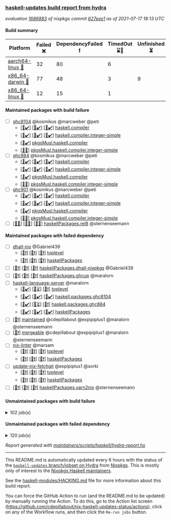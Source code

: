 ### [haskell-updates build report from hydra](https://hydra.nixos.org/jobset/nixpkgs/haskell-updates)
*evaluation [1686883](https://hydra.nixos.org/eval/1686883) of nixpkgs commit [627eee1](https://github.com/NixOS/nixpkgs/commits/627eee1f66f115ac1be9ac1afe2963d39d02b840) as of 2021-07-17 18:13 UTC*
#### Build summary

 | Platform | Failed :x: | DependencyFailed :heavy_exclamation_mark: | TimedOut :hourglass::no_entry_sign: | Unfinished :hourglass_flowing_sand: | Success :heavy_check_mark: | 
 | --- | --- | --- | --- | --- | --- | 
 | [aarch64-linux :iphone:](https://hydra.nixos.org/eval/1686883?filter=.aarch64-linux) | 32 | 80 | 6 |  | 6549 | 
 | [x86_64-darwin :apple:](https://hydra.nixos.org/eval/1686883?filter=.x86_64-darwin) | 77 | 48 | 3 | 9 | 6488 | 
 | [x86_64-linux :penguin:](https://hydra.nixos.org/eval/1686883?filter=.x86_64-linux) | 12 | 15 | 1 |  | 6681 | 
#### Maintained packages with build failure
- [ ] [ghc8104](https://hydra.nixos.org/eval/1686883?filter=ghc8104) @kosmikus @marcweber @peti
  - [[:iphone::heavy_check_mark:]](https://hydra.nixos.org/build/147726977) [[:apple::heavy_check_mark:]](https://hydra.nixos.org/build/147727630) [[:penguin::heavy_check_mark:]](https://hydra.nixos.org/build/147733217) [haskell.compiler](https://hydra.nixos.org/eval/1686883?filter=haskell.compiler.ghc8104)
  - [[:iphone::heavy_check_mark:]](https://hydra.nixos.org/build/147729280) [[:apple::heavy_check_mark:]](https://hydra.nixos.org/build/147741599) [[:penguin::heavy_check_mark:]](https://hydra.nixos.org/build/147740530) [haskell.compiler.integer-simple](https://hydra.nixos.org/eval/1686883?filter=haskell.compiler.integer-simple.ghc8104)
  -   [[:penguin::heavy_check_mark:]](https://hydra.nixos.org/build/147725807) [pkgsMusl.haskell.compiler](https://hydra.nixos.org/eval/1686883?filter=pkgsMusl.haskell.compiler.ghc8104)
  -   [[:penguin::x:]](https://hydra.nixos.org/build/147728188) [pkgsMusl.haskell.compiler.integer-simple](https://hydra.nixos.org/eval/1686883?filter=pkgsMusl.haskell.compiler.integer-simple.ghc8104)
- [ ] [ghc884](https://hydra.nixos.org/eval/1686883?filter=ghc884) @kosmikus @marcweber @peti
  - [[:iphone::heavy_check_mark:]](https://hydra.nixos.org/build/147737638) [[:apple::heavy_check_mark:]](https://hydra.nixos.org/build/147739318) [[:penguin::heavy_check_mark:]](https://hydra.nixos.org/build/147733665) [haskell.compiler](https://hydra.nixos.org/eval/1686883?filter=haskell.compiler.ghc884)
  - [[:iphone::heavy_check_mark:]](https://hydra.nixos.org/build/147734081) [[:apple::heavy_check_mark:]](https://hydra.nixos.org/build/147729867) [[:penguin::heavy_check_mark:]](https://hydra.nixos.org/build/147732968) [haskell.compiler.integer-simple](https://hydra.nixos.org/eval/1686883?filter=haskell.compiler.integer-simple.ghc884)
  -   [[:penguin::heavy_check_mark:]](https://hydra.nixos.org/build/147728040) [pkgsMusl.haskell.compiler](https://hydra.nixos.org/eval/1686883?filter=pkgsMusl.haskell.compiler.ghc884)
  -   [[:penguin::x:]](https://hydra.nixos.org/build/147733198) [pkgsMusl.haskell.compiler.integer-simple](https://hydra.nixos.org/eval/1686883?filter=pkgsMusl.haskell.compiler.integer-simple.ghc884)
- [ ] [ghc901](https://hydra.nixos.org/eval/1686883?filter=ghc901) @kosmikus @marcweber @peti
  - [[:iphone::heavy_check_mark:]](https://hydra.nixos.org/build/147723067) [[:apple::heavy_check_mark:]](https://hydra.nixos.org/build/147733477) [[:penguin::heavy_check_mark:]](https://hydra.nixos.org/build/147738374) [haskell.compiler](https://hydra.nixos.org/eval/1686883?filter=haskell.compiler.ghc901)
  - [[:iphone::heavy_check_mark:]](https://hydra.nixos.org/build/147739314) [[:apple::heavy_check_mark:]](https://hydra.nixos.org/build/147736724) [[:penguin::heavy_check_mark:]](https://hydra.nixos.org/build/147724893) [haskell.compiler.integer-simple](https://hydra.nixos.org/eval/1686883?filter=haskell.compiler.integer-simple.ghc901)
  -   [[:penguin::heavy_check_mark:]](https://hydra.nixos.org/build/147736016) [pkgsMusl.haskell.compiler](https://hydra.nixos.org/eval/1686883?filter=pkgsMusl.haskell.compiler.ghc901)
  -   [[:penguin::x:]](https://hydra.nixos.org/build/147738963) [pkgsMusl.haskell.compiler.integer-simple](https://hydra.nixos.org/eval/1686883?filter=pkgsMusl.haskell.compiler.integer-simple.ghc901)
- [ ] [[:iphone::x:]](https://hydra.nixos.org/build/147892518) [[:apple::x:]](https://hydra.nixos.org/build/147892530) [[:penguin::x:]](https://hydra.nixos.org/build/147892529) [haskellPackages.rel8](https://hydra.nixos.org/eval/1686883?filter=haskellPackages.rel8) @sternenseemann
#### Maintained packages with failed dependency
- [ ] [dhall-nix](https://hydra.nixos.org/eval/1686883?filter=dhall-nix) @Gabriel439
  - [[:iphone::heavy_exclamation_mark:]](https://hydra.nixos.org/build/147854818) [[:apple::heavy_exclamation_mark:]](https://hydra.nixos.org/build/147855563) [[:penguin::heavy_exclamation_mark:]](https://hydra.nixos.org/build/147864973) [toplevel](https://hydra.nixos.org/eval/1686883?filter=dhall-nix)
  - [[:iphone::heavy_exclamation_mark:]](https://hydra.nixos.org/build/147864887) [[:apple::heavy_exclamation_mark:]](https://hydra.nixos.org/build/147862591) [[:penguin::heavy_exclamation_mark:]](https://hydra.nixos.org/build/147861034) [haskellPackages](https://hydra.nixos.org/eval/1686883?filter=haskellPackages.dhall-nix)
- [ ] [[:iphone::heavy_exclamation_mark:]](https://hydra.nixos.org/build/147862195) [[:apple::heavy_exclamation_mark:]](https://hydra.nixos.org/build/147866574) [[:penguin::heavy_exclamation_mark:]](https://hydra.nixos.org/build/147865238) [haskellPackages.dhall-nixpkgs](https://hydra.nixos.org/eval/1686883?filter=haskellPackages.dhall-nixpkgs) @Gabriel439
- [ ] [[:iphone::heavy_exclamation_mark:]](https://hydra.nixos.org/build/147859084) [[:apple::heavy_exclamation_mark:]](https://hydra.nixos.org/build/147868058) [[:penguin::heavy_exclamation_mark:]](https://hydra.nixos.org/build/147860571) [haskellPackages.ghcup](https://hydra.nixos.org/eval/1686883?filter=haskellPackages.ghcup) @maralorn
- [ ] [haskell-language-server](https://hydra.nixos.org/eval/1686883?filter=haskell-language-server) @maralorn
  - [[:iphone::heavy_check_mark:]](https://hydra.nixos.org/build/147867109) [[:apple::hourglass_flowing_sand:]](https://hydra.nixos.org/build/147867275) [[:penguin::heavy_exclamation_mark:]](https://hydra.nixos.org/build/147867619) [toplevel](https://hydra.nixos.org/eval/1686883?filter=haskell-language-server)
  - [[:iphone::heavy_check_mark:]](https://hydra.nixos.org/build/147857920) [[:apple::heavy_check_mark:]](https://hydra.nixos.org/build/147865518) [[:penguin::heavy_check_mark:]](https://hydra.nixos.org/build/147861152) [haskell.packages.ghc8104](https://hydra.nixos.org/eval/1686883?filter=haskell.packages.ghc8104.haskell-language-server)
  - [[:iphone::heavy_check_mark:]](https://hydra.nixos.org/build/147855040) [[:apple::hourglass_flowing_sand:]](https://hydra.nixos.org/build/147863538) [[:penguin::heavy_exclamation_mark:]](https://hydra.nixos.org/build/147865310) [haskell.packages.ghc884](https://hydra.nixos.org/eval/1686883?filter=haskell.packages.ghc884.haskell-language-server)
  - [[:iphone::heavy_check_mark:]](https://hydra.nixos.org/build/147863683) [[:apple::heavy_check_mark:]](https://hydra.nixos.org/build/147859546) [[:penguin::heavy_check_mark:]](https://hydra.nixos.org/build/147866169) [haskellPackages](https://hydra.nixos.org/eval/1686883?filter=haskellPackages.haskell-language-server)
- [ ] [[:penguin::heavy_exclamation_mark:]](https://hydra.nixos.org/build/147892515) [maintained](https://hydra.nixos.org/eval/1686883?filter=maintained) @cdepillabout @expipiplus1 @maralorn @sternenseemann
- [ ] [[:penguin::heavy_exclamation_mark:]](https://hydra.nixos.org/build/147862558) [mergeable](https://hydra.nixos.org/eval/1686883?filter=mergeable) @cdepillabout @expipiplus1 @maralorn @sternenseemann
- [ ] [nix-linter](https://hydra.nixos.org/eval/1686883?filter=nix-linter) @marsam
  - [[:iphone::heavy_exclamation_mark:]](https://hydra.nixos.org/build/147861895) [[:apple::heavy_exclamation_mark:]](https://hydra.nixos.org/build/147868804) [[:penguin::heavy_exclamation_mark:]](https://hydra.nixos.org/build/147866284) [toplevel](https://hydra.nixos.org/eval/1686883?filter=nix-linter)
  - [[:iphone::heavy_exclamation_mark:]](https://hydra.nixos.org/build/147865610) [[:apple::heavy_exclamation_mark:]](https://hydra.nixos.org/build/147860509) [[:penguin::heavy_exclamation_mark:]](https://hydra.nixos.org/build/147862711) [haskellPackages](https://hydra.nixos.org/eval/1686883?filter=haskellPackages.nix-linter)
- [ ] [update-nix-fetchgit](https://hydra.nixos.org/eval/1686883?filter=update-nix-fetchgit) @expipiplus1 @sorki
  - [[:iphone::heavy_exclamation_mark:]](https://hydra.nixos.org/build/147857816) [[:apple::heavy_exclamation_mark:]](https://hydra.nixos.org/build/147868554) [[:penguin::heavy_exclamation_mark:]](https://hydra.nixos.org/build/147858255) [toplevel](https://hydra.nixos.org/eval/1686883?filter=update-nix-fetchgit)
  - [[:iphone::heavy_exclamation_mark:]](https://hydra.nixos.org/build/147856743) [[:apple::heavy_exclamation_mark:]](https://hydra.nixos.org/build/147860168) [[:penguin::heavy_exclamation_mark:]](https://hydra.nixos.org/build/147858042) [haskellPackages](https://hydra.nixos.org/eval/1686883?filter=haskellPackages.update-nix-fetchgit)
- [ ] [[:iphone::heavy_exclamation_mark:]](https://hydra.nixos.org/build/147858533) [[:apple::heavy_exclamation_mark:]](https://hydra.nixos.org/build/147865342) [[:penguin::heavy_exclamation_mark:]](https://hydra.nixos.org/build/147862095) [haskellPackages.yarn2nix](https://hydra.nixos.org/eval/1686883?filter=haskellPackages.yarn2nix) @sternenseemann
#### Unmaintained packages with build failure
<details><summary>102 job(s) </summary>

- [ ] [[:iphone::heavy_check_mark:]](https://hydra.nixos.org/build/147868758) [[:apple::x:]](https://hydra.nixos.org/build/147857486) [[:penguin::heavy_check_mark:]](https://hydra.nixos.org/build/147866499) [haskellPackages.FractalArt](https://hydra.nixos.org/eval/1686883?filter=haskellPackages.FractalArt) 
- [ ] [[:iphone::heavy_check_mark:]](https://hydra.nixos.org/build/147735014) [[:apple::x:]](https://hydra.nixos.org/build/147740288) [[:penguin::heavy_check_mark:]](https://hydra.nixos.org/build/147722286) [haskellPackages.GLHUI](https://hydra.nixos.org/eval/1686883?filter=haskellPackages.GLHUI) 
- [ ] [[:iphone::x:]](https://hydra.nixos.org/build/147868110) [[:apple::heavy_check_mark:]](https://hydra.nixos.org/build/147855935) [[:penguin::heavy_check_mark:]](https://hydra.nixos.org/build/147863884) [haskellPackages.HQu](https://hydra.nixos.org/eval/1686883?filter=haskellPackages.HQu) 
- [ ] [[:iphone::x:]](https://hydra.nixos.org/build/147859761) [[:apple::heavy_check_mark:]](https://hydra.nixos.org/build/147858107) [[:penguin::heavy_check_mark:]](https://hydra.nixos.org/build/147860630) [haskellPackages.HsASA](https://hydra.nixos.org/eval/1686883?filter=haskellPackages.HsASA) 
- [ ] [[:iphone::heavy_check_mark:]](https://hydra.nixos.org/build/147868349) [[:apple::x:]](https://hydra.nixos.org/build/147866536) [[:penguin::heavy_check_mark:]](https://hydra.nixos.org/build/147855270) [haskellPackages.JuicyPixels-extra](https://hydra.nixos.org/eval/1686883?filter=haskellPackages.JuicyPixels-extra) 
- [ ] [[:iphone::x:]](https://hydra.nixos.org/build/147859964) [[:apple::heavy_check_mark:]](https://hydra.nixos.org/build/147860401) [[:penguin::heavy_check_mark:]](https://hydra.nixos.org/build/147861322) [haskellPackages.OrderedBits](https://hydra.nixos.org/eval/1686883?filter=haskellPackages.OrderedBits) 
- [ ] [[:iphone::heavy_check_mark:]](https://hydra.nixos.org/build/147728588) [[:apple::x:]](https://hydra.nixos.org/build/147733235) [[:penguin::heavy_check_mark:]](https://hydra.nixos.org/build/147738169) [haskellPackages.SDL-image](https://hydra.nixos.org/eval/1686883?filter=haskellPackages.SDL-image) 
- [ ] [[:iphone::heavy_check_mark:]](https://hydra.nixos.org/build/147732970) [[:apple::x:]](https://hydra.nixos.org/build/147722125) [[:penguin::heavy_check_mark:]](https://hydra.nixos.org/build/147730483) [haskellPackages.SDL-mixer](https://hydra.nixos.org/eval/1686883?filter=haskellPackages.SDL-mixer) 
- [ ] [[:iphone::heavy_check_mark:]](https://hydra.nixos.org/build/147726729) [[:apple::x:]](https://hydra.nixos.org/build/147727554) [[:penguin::heavy_check_mark:]](https://hydra.nixos.org/build/147739603) [haskellPackages.SDL-ttf](https://hydra.nixos.org/eval/1686883?filter=haskellPackages.SDL-ttf) 
- [ ] [[:iphone::x:]](https://hydra.nixos.org/build/147865873) [[:apple::heavy_check_mark:]](https://hydra.nixos.org/build/147858708) [[:penguin::heavy_check_mark:]](https://hydra.nixos.org/build/147860566) [haskellPackages.accelerate-llvm](https://hydra.nixos.org/eval/1686883?filter=haskellPackages.accelerate-llvm) 
- [ ] [[:iphone::heavy_check_mark:]](https://hydra.nixos.org/build/147860012) [[:apple::x:]](https://hydra.nixos.org/build/147857478) [[:penguin::heavy_check_mark:]](https://hydra.nixos.org/build/147863931) [haskellPackages.acid-state](https://hydra.nixos.org/eval/1686883?filter=haskellPackages.acid-state) 
- [ ] [[:iphone::heavy_check_mark:]](https://hydra.nixos.org/build/147739405) [[:apple::x:]](https://hydra.nixos.org/build/147736779) [[:penguin::heavy_check_mark:]](https://hydra.nixos.org/build/147729404) [haskellPackages.al](https://hydra.nixos.org/eval/1686883?filter=haskellPackages.al) 
- [ ] [[:iphone::heavy_check_mark:]](https://hydra.nixos.org/build/147854972) [[:apple::x:]](https://hydra.nixos.org/build/147868747) [[:penguin::heavy_check_mark:]](https://hydra.nixos.org/build/147860329) [haskellPackages.assoc-list](https://hydra.nixos.org/eval/1686883?filter=haskellPackages.assoc-list) 
- [ ] [[:iphone::heavy_check_mark:]](https://hydra.nixos.org/build/147864883) [[:apple::x:]](https://hydra.nixos.org/build/147867261) [[:penguin::heavy_check_mark:]](https://hydra.nixos.org/build/147864949) [haskellPackages.assoc-listlike](https://hydra.nixos.org/eval/1686883?filter=haskellPackages.assoc-listlike) 
- [ ] [[:iphone::heavy_check_mark:]](https://hydra.nixos.org/build/147868326) [[:apple::x:]](https://hydra.nixos.org/build/147861903) [[:penguin::heavy_check_mark:]](https://hydra.nixos.org/build/147857443) [haskellPackages.ats-format](https://hydra.nixos.org/eval/1686883?filter=haskellPackages.ats-format) 
- [ ] [[:iphone::heavy_check_mark:]](https://hydra.nixos.org/build/147856460) [[:apple::x:]](https://hydra.nixos.org/build/147862061) [[:penguin::heavy_check_mark:]](https://hydra.nixos.org/build/147856505) [haskellPackages.aws-cloudfront-signed-cookies](https://hydra.nixos.org/eval/1686883?filter=haskellPackages.aws-cloudfront-signed-cookies) 
- [ ] [[:iphone::x:]](https://hydra.nixos.org/build/147740501) [[:apple::heavy_check_mark:]](https://hydra.nixos.org/build/147738389) [[:penguin::heavy_check_mark:]](https://hydra.nixos.org/build/147725929) [haskellPackages.basic-cpuid](https://hydra.nixos.org/eval/1686883?filter=haskellPackages.basic-cpuid) 
- [ ] [[:iphone::heavy_check_mark:]](https://hydra.nixos.org/build/147741908) [[:apple::x:]](https://hydra.nixos.org/build/147733429) [[:penguin::heavy_check_mark:]](https://hydra.nixos.org/build/147740057) [haskellPackages.bindings-parport](https://hydra.nixos.org/eval/1686883?filter=haskellPackages.bindings-parport) 
- [ ] [[:iphone::heavy_check_mark:]](https://hydra.nixos.org/build/147862264) [[:apple::x:]](https://hydra.nixos.org/build/147855306) [[:penguin::heavy_check_mark:]](https://hydra.nixos.org/build/147867816) [haskellPackages.blas-hs](https://hydra.nixos.org/eval/1686883?filter=haskellPackages.blas-hs) 
- [ ] [[:iphone::heavy_check_mark:]](https://hydra.nixos.org/build/147733689) [[:apple::x:]](https://hydra.nixos.org/build/147722857) [[:penguin::heavy_check_mark:]](https://hydra.nixos.org/build/147724436) [haskellPackages.btrfs](https://hydra.nixos.org/eval/1686883?filter=haskellPackages.btrfs) 
- [ ] [[:iphone::heavy_check_mark:]](https://hydra.nixos.org/build/147861941) [[:apple::x:]](https://hydra.nixos.org/build/147866712) [[:penguin::heavy_check_mark:]](https://hydra.nixos.org/build/147855746) [haskellPackages.c2hsc](https://hydra.nixos.org/eval/1686883?filter=haskellPackages.c2hsc) 
- [ ] [[:iphone::heavy_check_mark:]](https://hydra.nixos.org/build/147858822) [[:apple::x:]](https://hydra.nixos.org/build/147855959) [[:penguin::heavy_check_mark:]](https://hydra.nixos.org/build/147858357) [haskellPackages.cardano-coin-selection](https://hydra.nixos.org/eval/1686883?filter=haskellPackages.cardano-coin-selection) 
- [ ] [[:iphone::heavy_check_mark:]](https://hydra.nixos.org/build/147855808) [[:apple::x:]](https://hydra.nixos.org/build/147867208) [[:penguin::heavy_check_mark:]](https://hydra.nixos.org/build/147859850) [haskellPackages.cas-store](https://hydra.nixos.org/eval/1686883?filter=haskellPackages.cas-store) 
- [ ] [[:iphone::x:]](https://hydra.nixos.org/build/147867713) [[:apple::heavy_check_mark:]](https://hydra.nixos.org/build/147861417) [[:penguin::heavy_check_mark:]](https://hydra.nixos.org/build/147865571) [haskellPackages.cdar-mBound](https://hydra.nixos.org/eval/1686883?filter=haskellPackages.cdar-mBound) 
- [ ] [[:iphone::heavy_check_mark:]](https://hydra.nixos.org/build/147858185) [[:apple::x:]](https://hydra.nixos.org/build/147859459) [[:penguin::heavy_check_mark:]](https://hydra.nixos.org/build/147854971) [haskellPackages.chiphunk](https://hydra.nixos.org/eval/1686883?filter=haskellPackages.chiphunk) 
- [ ] [[:iphone::heavy_check_mark:]](https://hydra.nixos.org/build/147859484) [[:apple::x:]](https://hydra.nixos.org/build/147867430) [[:penguin::heavy_check_mark:]](https://hydra.nixos.org/build/147866585) [haskellPackages.di-core](https://hydra.nixos.org/eval/1686883?filter=haskellPackages.di-core) 
- [ ] [[:iphone::heavy_check_mark:]](https://hydra.nixos.org/build/147734714) [[:apple::x:]](https://hydra.nixos.org/build/147735632) [[:penguin::heavy_check_mark:]](https://hydra.nixos.org/build/147728200) [haskellPackages.discount](https://hydra.nixos.org/eval/1686883?filter=haskellPackages.discount) 
- [ ] [[:iphone::heavy_check_mark:]](https://hydra.nixos.org/build/147860155) [[:apple::x:]](https://hydra.nixos.org/build/147862381) [[:penguin::heavy_check_mark:]](https://hydra.nixos.org/build/147856350) [haskellPackages.diskhash](https://hydra.nixos.org/eval/1686883?filter=haskellPackages.diskhash) 
- [ ] [[:iphone::heavy_check_mark:]](https://hydra.nixos.org/build/147859784) [[:apple::x:]](https://hydra.nixos.org/build/147863024) [[:penguin::heavy_check_mark:]](https://hydra.nixos.org/build/147865924) [haskellPackages.dsv](https://hydra.nixos.org/eval/1686883?filter=haskellPackages.dsv) 
- [ ] [[:iphone::x:]](https://hydra.nixos.org/build/147860728) [[:apple::x:]](https://hydra.nixos.org/build/147868277) [[:penguin::heavy_check_mark:]](https://hydra.nixos.org/build/147868821) [haskellPackages.easytensor](https://hydra.nixos.org/eval/1686883?filter=haskellPackages.easytensor) 
- [ ] [[:iphone::heavy_check_mark:]](https://hydra.nixos.org/build/147862877) [[:apple::heavy_check_mark:]](https://hydra.nixos.org/build/147863112) [[:penguin::x:]](https://hydra.nixos.org/build/147866355) [haskellPackages.env-extra](https://hydra.nixos.org/eval/1686883?filter=haskellPackages.env-extra) 
- [ ] [[:iphone::heavy_check_mark:]](https://hydra.nixos.org/build/147863356) [[:apple::x:]](https://hydra.nixos.org/build/147855216) [[:penguin::heavy_check_mark:]](https://hydra.nixos.org/build/147860040) [haskellPackages.epub-tools](https://hydra.nixos.org/eval/1686883?filter=haskellPackages.epub-tools) 
- [ ] [[:iphone::heavy_check_mark:]](https://hydra.nixos.org/build/147855125) [[:apple::x:]](https://hydra.nixos.org/build/147863213) [[:penguin::heavy_check_mark:]](https://hydra.nixos.org/build/147859306) [haskellPackages.exinst](https://hydra.nixos.org/eval/1686883?filter=haskellPackages.exinst) 
- [ ] [[:iphone::heavy_check_mark:]](https://hydra.nixos.org/build/147736573) [[:apple::x:]](https://hydra.nixos.org/build/147722175) [[:penguin::heavy_check_mark:]](https://hydra.nixos.org/build/147724403) [haskellPackages.float128](https://hydra.nixos.org/eval/1686883?filter=haskellPackages.float128) 
- [ ] [[:iphone::x:]](https://hydra.nixos.org/build/147728112) [[:apple::heavy_check_mark:]](https://hydra.nixos.org/build/147722702) [[:penguin::heavy_check_mark:]](https://hydra.nixos.org/build/147733390) [haskellPackages.freetype2](https://hydra.nixos.org/eval/1686883?filter=haskellPackages.freetype2) 
- [ ] [[:iphone::heavy_check_mark:]](https://hydra.nixos.org/build/147725189) [[:apple::x:]](https://hydra.nixos.org/build/147730979) [[:penguin::heavy_check_mark:]](https://hydra.nixos.org/build/147737777) [haskellPackages.fuzzytime](https://hydra.nixos.org/eval/1686883?filter=haskellPackages.fuzzytime) 
- [ ] [[:iphone::x:]](https://hydra.nixos.org/build/147858345) [[:apple::heavy_check_mark:]](https://hydra.nixos.org/build/147862409) [[:penguin::heavy_check_mark:]](https://hydra.nixos.org/build/147856175) [haskellPackages.geomancy](https://hydra.nixos.org/eval/1686883?filter=haskellPackages.geomancy) 
- [ ] [[:iphone::x:]](https://hydra.nixos.org/build/147855625) [[:apple::heavy_check_mark:]](https://hydra.nixos.org/build/147859140) [[:penguin::heavy_check_mark:]](https://hydra.nixos.org/build/147856168) [haskellPackages.ghc-prof](https://hydra.nixos.org/eval/1686883?filter=haskellPackages.ghc-prof) 
- [ ] [[:iphone::heavy_check_mark:]](https://hydra.nixos.org/build/147856884) [[:apple::x:]](https://hydra.nixos.org/build/147855862) [[:penguin::heavy_check_mark:]](https://hydra.nixos.org/build/147867209) [haskellPackages.gi-gdkx11](https://hydra.nixos.org/eval/1686883?filter=haskellPackages.gi-gdkx11) 
- [ ] [[:iphone::x:]](https://hydra.nixos.org/build/147864919) [[:apple::heavy_check_mark:]](https://hydra.nixos.org/build/147866356) [[:penguin::heavy_check_mark:]](https://hydra.nixos.org/build/147862691) [haskellPackages.gi-webkit2](https://hydra.nixos.org/eval/1686883?filter=haskellPackages.gi-webkit2) 
- [ ] [[:iphone::x:]](https://hydra.nixos.org/build/147734126) [[:penguin::heavy_check_mark:]](https://hydra.nixos.org/build/147723933) [haskellPackages.gnome-keyring](https://hydra.nixos.org/eval/1686883?filter=haskellPackages.gnome-keyring) 
- [ ] [[:apple::x:]](https://hydra.nixos.org/build/147866191) [haskellPackages.gtk-mac-integration](https://hydra.nixos.org/eval/1686883?filter=haskellPackages.gtk-mac-integration) 
- [ ] [[:iphone::heavy_exclamation_mark:]](https://hydra.nixos.org/build/147862457) [[:apple::x:]](https://hydra.nixos.org/build/147867459) [[:penguin::heavy_check_mark:]](https://hydra.nixos.org/build/147858407) [haskellPackages.gtk-traymanager](https://hydra.nixos.org/eval/1686883?filter=haskellPackages.gtk-traymanager) 
- [ ] [[:iphone::x:]](https://hydra.nixos.org/build/147862512) [[:apple::heavy_check_mark:]](https://hydra.nixos.org/build/147862261) [[:penguin::heavy_check_mark:]](https://hydra.nixos.org/build/147864768) [haskellPackages.gtk2hs-buildtools](https://hydra.nixos.org/eval/1686883?filter=haskellPackages.gtk2hs-buildtools) 
- [ ] [[:iphone::heavy_check_mark:]](https://hydra.nixos.org/build/147864501) [[:apple::x:]](https://hydra.nixos.org/build/147860013) [[:penguin::heavy_check_mark:]](https://hydra.nixos.org/build/147857576) [haskellPackages.hamid](https://hydra.nixos.org/eval/1686883?filter=haskellPackages.hamid) 
- [ ] [[:iphone::x:]](https://hydra.nixos.org/build/147854301) [[:apple::x:]](https://hydra.nixos.org/build/147860973) [[:penguin::x:]](https://hydra.nixos.org/build/147865720) [haskellPackages.hedgehog-optics](https://hydra.nixos.org/eval/1686883?filter=haskellPackages.hedgehog-optics) 
- [ ] [[:iphone::heavy_check_mark:]](https://hydra.nixos.org/build/147738570) [[:apple::x:]](https://hydra.nixos.org/build/147727473) [[:penguin::heavy_check_mark:]](https://hydra.nixos.org/build/147740878) [haskellPackages.hid](https://hydra.nixos.org/eval/1686883?filter=haskellPackages.hid) 
- [ ] [[:iphone::heavy_check_mark:]](https://hydra.nixos.org/build/147868679) [[:apple::x:]](https://hydra.nixos.org/build/147856493) [[:penguin::heavy_check_mark:]](https://hydra.nixos.org/build/147863623) [haskellPackages.higher-leveldb](https://hydra.nixos.org/eval/1686883?filter=haskellPackages.higher-leveldb) 
- [ ] [[:iphone::heavy_check_mark:]](https://hydra.nixos.org/build/147854681) [[:apple::x:]](https://hydra.nixos.org/build/147859202) [[:penguin::heavy_check_mark:]](https://hydra.nixos.org/build/147867029) [haskellPackages.highlight](https://hydra.nixos.org/eval/1686883?filter=haskellPackages.highlight) 
- [ ] [[:iphone::heavy_check_mark:]](https://hydra.nixos.org/build/147864950) [[:apple::x:]](https://hydra.nixos.org/build/147862166) [[:penguin::heavy_check_mark:]](https://hydra.nixos.org/build/147867951) [haskellPackages.hmatrix-morpheus](https://hydra.nixos.org/eval/1686883?filter=haskellPackages.hmatrix-morpheus) 
- [ ] [[:iphone::heavy_check_mark:]](https://hydra.nixos.org/build/147740366) [[:apple::x:]](https://hydra.nixos.org/build/147727891) [[:penguin::heavy_check_mark:]](https://hydra.nixos.org/build/147728426) [haskellPackages.hmidi](https://hydra.nixos.org/eval/1686883?filter=haskellPackages.hmidi) 
- [ ] [[:iphone::x:]](https://hydra.nixos.org/build/147854905) [[:apple::x:]](https://hydra.nixos.org/build/147863401) [[:penguin::x:]](https://hydra.nixos.org/build/147858081) [haskellPackages.hnix](https://hydra.nixos.org/eval/1686883?filter=haskellPackages.hnix) 
- [ ] [[:iphone::x:]](https://hydra.nixos.org/build/147859813) [[:apple::heavy_check_mark:]](https://hydra.nixos.org/build/147856024) [[:penguin::heavy_check_mark:]](https://hydra.nixos.org/build/147861454) [haskellPackages.hq](https://hydra.nixos.org/eval/1686883?filter=haskellPackages.hq) 
- [ ] [[:iphone::heavy_check_mark:]](https://hydra.nixos.org/build/147866956) [[:apple::x:]](https://hydra.nixos.org/build/147866129) [[:penguin::heavy_check_mark:]](https://hydra.nixos.org/build/147866952) [haskellPackages.hs](https://hydra.nixos.org/eval/1686883?filter=haskellPackages.hs) 
- [ ] [[:iphone::x:]](https://hydra.nixos.org/build/147862262) [[:apple::x:]](https://hydra.nixos.org/build/147855241) [[:penguin::x:]](https://hydra.nixos.org/build/147864606) [haskellPackages.hs-aws-lambda](https://hydra.nixos.org/eval/1686883?filter=haskellPackages.hs-aws-lambda) 
- [ ] [[:iphone::heavy_check_mark:]](https://hydra.nixos.org/build/147855994) [[:apple::x:]](https://hydra.nixos.org/build/147867283) [[:penguin::heavy_check_mark:]](https://hydra.nixos.org/build/147863632) [haskellPackages.hsshellscript](https://hydra.nixos.org/eval/1686883?filter=haskellPackages.hsshellscript) 
- [ ] [[:iphone::heavy_check_mark:]](https://hydra.nixos.org/build/147735661) [[:apple::x:]](https://hydra.nixos.org/build/147741618) [[:penguin::heavy_check_mark:]](https://hydra.nixos.org/build/147738697) [haskellPackages.hssourceinfo](https://hydra.nixos.org/eval/1686883?filter=haskellPackages.hssourceinfo) 
- [ ] [[:iphone::heavy_check_mark:]](https://hydra.nixos.org/build/147732128) [[:apple::x:]](https://hydra.nixos.org/build/147738659) [[:penguin::heavy_check_mark:]](https://hydra.nixos.org/build/147732258) [haskellPackages.huckleberry](https://hydra.nixos.org/eval/1686883?filter=haskellPackages.huckleberry) 
- [ ] [[:iphone::x:]](https://hydra.nixos.org/build/147864158) [[:apple::heavy_check_mark:]](https://hydra.nixos.org/build/147854443) [[:penguin::heavy_check_mark:]](https://hydra.nixos.org/build/147860297) [haskellPackages.invertible](https://hydra.nixos.org/eval/1686883?filter=haskellPackages.invertible) 
- [ ] [[:iphone::heavy_check_mark:]](https://hydra.nixos.org/build/147855868) [[:apple::x:]](https://hydra.nixos.org/build/147868488) [[:penguin::heavy_check_mark:]](https://hydra.nixos.org/build/147856840) [haskellPackages.ipcvar](https://hydra.nixos.org/eval/1686883?filter=haskellPackages.ipcvar) 
- [ ] [[:iphone::heavy_check_mark:]](https://hydra.nixos.org/build/147734746) [[:apple::x:]](https://hydra.nixos.org/build/147737224) [[:penguin::heavy_check_mark:]](https://hydra.nixos.org/build/147738038) [haskellPackages.keep-alive](https://hydra.nixos.org/eval/1686883?filter=haskellPackages.keep-alive) 
- [ ] [[:iphone::x:]](https://hydra.nixos.org/build/147866009) [[:apple::heavy_check_mark:]](https://hydra.nixos.org/build/147861706) [[:penguin::heavy_check_mark:]](https://hydra.nixos.org/build/147854544) [haskellPackages.libBF](https://hydra.nixos.org/eval/1686883?filter=haskellPackages.libBF) 
- [ ] [[:iphone::x:]](https://hydra.nixos.org/build/147857174) [[:apple::heavy_check_mark:]](https://hydra.nixos.org/build/147864194) [[:penguin::heavy_check_mark:]](https://hydra.nixos.org/build/147855796) [haskellPackages.lmdb-simple](https://hydra.nixos.org/eval/1686883?filter=haskellPackages.lmdb-simple) 
- [ ] [[:iphone::heavy_check_mark:]](https://hydra.nixos.org/build/147861701) [[:apple::x:]](https://hydra.nixos.org/build/147864690) [[:penguin::heavy_check_mark:]](https://hydra.nixos.org/build/147867096) [haskellPackages.loc](https://hydra.nixos.org/eval/1686883?filter=haskellPackages.loc) 
- [ ] [[:iphone::x:]](https://hydra.nixos.org/build/147739835) [[:apple::heavy_check_mark:]](https://hydra.nixos.org/build/147725928) [[:penguin::heavy_check_mark:]](https://hydra.nixos.org/build/147741145) [haskellPackages.long-double](https://hydra.nixos.org/eval/1686883?filter=haskellPackages.long-double) 
- [ ] [[:iphone::heavy_check_mark:]](https://hydra.nixos.org/build/147858598) [[:apple::x:]](https://hydra.nixos.org/build/147865717) [[:penguin::heavy_check_mark:]](https://hydra.nixos.org/build/147854273) [haskellPackages.mediawiki2latex](https://hydra.nixos.org/eval/1686883?filter=haskellPackages.mediawiki2latex) 
- [ ] [[:iphone::heavy_check_mark:]](https://hydra.nixos.org/build/147860615) [[:apple::x:]](https://hydra.nixos.org/build/147859922) [[:penguin::heavy_check_mark:]](https://hydra.nixos.org/build/147859070) [haskellPackages.mercury-api](https://hydra.nixos.org/eval/1686883?filter=haskellPackages.mercury-api) 
- [ ] [[:iphone::heavy_check_mark:]](https://hydra.nixos.org/build/147863747) [[:apple::x:]](https://hydra.nixos.org/build/147856775) [[:penguin::heavy_check_mark:]](https://hydra.nixos.org/build/147860339) [haskellPackages.nano-cryptr](https://hydra.nixos.org/eval/1686883?filter=haskellPackages.nano-cryptr) 
- [ ] [[:iphone::x:]](https://hydra.nixos.org/build/147859622) [[:apple::x:]](https://hydra.nixos.org/build/147861958) [[:penguin::x:]](https://hydra.nixos.org/build/147865766) [haskellPackages.nat-optics](https://hydra.nixos.org/eval/1686883?filter=haskellPackages.nat-optics) 
- [ ] [[:iphone::x:]](https://hydra.nixos.org/build/147865614) [[:apple::heavy_check_mark:]](https://hydra.nixos.org/build/147857847) [[:penguin::heavy_check_mark:]](https://hydra.nixos.org/build/147862856) [haskellPackages.nlopt-haskell](https://hydra.nixos.org/eval/1686883?filter=haskellPackages.nlopt-haskell) 
- [ ] [[:iphone::heavy_check_mark:]](https://hydra.nixos.org/build/147860460) [[:apple::x:]](https://hydra.nixos.org/build/147854811) [[:penguin::heavy_check_mark:]](https://hydra.nixos.org/build/147864127) [haskellPackages.nri-http](https://hydra.nixos.org/eval/1686883?filter=haskellPackages.nri-http) 
- [ ] [[:iphone::heavy_check_mark:]](https://hydra.nixos.org/build/147866639) [[:apple::x:]](https://hydra.nixos.org/build/147856206) [[:penguin::heavy_check_mark:]](https://hydra.nixos.org/build/147864751) [haskellPackages.opencv](https://hydra.nixos.org/eval/1686883?filter=haskellPackages.opencv) 
- [ ] [[:iphone::x:]](https://hydra.nixos.org/build/147864485) [[:apple::x:]](https://hydra.nixos.org/build/147855309) [[:penguin::x:]](https://hydra.nixos.org/build/147854408) [haskellPackages.parser-unbiased-choice-monad-embedding](https://hydra.nixos.org/eval/1686883?filter=haskellPackages.parser-unbiased-choice-monad-embedding) 
- [ ] [[:iphone::heavy_check_mark:]](https://hydra.nixos.org/build/147865730) [[:apple::x:]](https://hydra.nixos.org/build/147860877) [[:penguin::heavy_check_mark:]](https://hydra.nixos.org/build/147855265) [haskellPackages.persistent-pagination](https://hydra.nixos.org/eval/1686883?filter=haskellPackages.persistent-pagination) 
- [ ] [[:iphone::x:]](https://hydra.nixos.org/build/147859096) [[:apple::heavy_check_mark:]](https://hydra.nixos.org/build/147858698) [[:penguin::heavy_check_mark:]](https://hydra.nixos.org/build/147858749) [haskellPackages.picosat](https://hydra.nixos.org/eval/1686883?filter=haskellPackages.picosat) 
- [ ] [[:iphone::heavy_check_mark:]](https://hydra.nixos.org/build/147862253) [[:apple::x:]](https://hydra.nixos.org/build/147867732) [[:penguin::heavy_check_mark:]](https://hydra.nixos.org/build/147860338) [haskellPackages.ping-wrapper](https://hydra.nixos.org/eval/1686883?filter=haskellPackages.ping-wrapper) 
- [ ] [[:iphone::heavy_check_mark:]](https://hydra.nixos.org/build/147866267) [[:apple::x:]](https://hydra.nixos.org/build/147860011) [[:penguin::heavy_check_mark:]](https://hydra.nixos.org/build/147860190) [haskellPackages.pipes-zlib](https://hydra.nixos.org/eval/1686883?filter=haskellPackages.pipes-zlib) 
- [ ] [[:iphone::heavy_check_mark:]](https://hydra.nixos.org/build/147868876) [[:apple::x:]](https://hydra.nixos.org/build/147854824) [[:penguin::heavy_check_mark:]](https://hydra.nixos.org/build/147863297) [haskellPackages.posix-socket](https://hydra.nixos.org/eval/1686883?filter=haskellPackages.posix-socket) 
- [ ] [[:iphone::heavy_check_mark:]](https://hydra.nixos.org/build/147868752) [[:apple::x:]](https://hydra.nixos.org/build/147864017) [[:penguin::heavy_check_mark:]](https://hydra.nixos.org/build/147855791) [haskellPackages.posix-timer](https://hydra.nixos.org/eval/1686883?filter=haskellPackages.posix-timer) 
- [ ] [[:iphone::heavy_check_mark:]](https://hydra.nixos.org/build/147858208) [[:apple::x:]](https://hydra.nixos.org/build/147857923) [[:penguin::heavy_check_mark:]](https://hydra.nixos.org/build/147864773) [haskellPackages.pthread](https://hydra.nixos.org/eval/1686883?filter=haskellPackages.pthread) 
- [ ] [[:iphone::x:]](https://hydra.nixos.org/build/147868871) [[:apple::heavy_check_mark:]](https://hydra.nixos.org/build/147865422) [[:penguin::heavy_check_mark:]](https://hydra.nixos.org/build/147867934) [haskellPackages.ptr-poker](https://hydra.nixos.org/eval/1686883?filter=haskellPackages.ptr-poker) 
- [ ] [[:iphone::heavy_check_mark:]](https://hydra.nixos.org/build/147866882) [[:apple::x:]](https://hydra.nixos.org/build/147856055) [[:penguin::heavy_check_mark:]](https://hydra.nixos.org/build/147858149) [haskellPackages.sandwich-webdriver](https://hydra.nixos.org/eval/1686883?filter=haskellPackages.sandwich-webdriver) 
- [ ] [[:iphone::heavy_check_mark:]](https://hydra.nixos.org/build/147731348) [[:apple::x:]](https://hydra.nixos.org/build/147734930) [[:penguin::heavy_check_mark:]](https://hydra.nixos.org/build/147730802) [haskellPackages.sdp](https://hydra.nixos.org/eval/1686883?filter=haskellPackages.sdp) 
- [ ] [[:iphone::heavy_check_mark:]](https://hydra.nixos.org/build/147740358) [[:apple::x:]](https://hydra.nixos.org/build/147731248) [[:penguin::heavy_check_mark:]](https://hydra.nixos.org/build/147722420) [haskellPackages.select](https://hydra.nixos.org/eval/1686883?filter=haskellPackages.select) 
- [ ] [[:iphone::heavy_check_mark:]](https://hydra.nixos.org/build/147854476) [[:apple::x:]](https://hydra.nixos.org/build/147857841) [[:penguin::heavy_check_mark:]](https://hydra.nixos.org/build/147867539) [haskellPackages.sequence-formats](https://hydra.nixos.org/eval/1686883?filter=haskellPackages.sequence-formats) 
- [ ] [[:iphone::heavy_check_mark:]](https://hydra.nixos.org/build/147734345) [[:apple::x:]](https://hydra.nixos.org/build/147736492) [[:penguin::heavy_check_mark:]](https://hydra.nixos.org/build/147739162) [haskellPackages.shared-memory](https://hydra.nixos.org/eval/1686883?filter=haskellPackages.shared-memory) 
- [ ] [[:iphone::x:]](https://hydra.nixos.org/build/147855421) [[:apple::x:]](https://hydra.nixos.org/build/147859434) [[:penguin::x:]](https://hydra.nixos.org/build/147861750) [haskellPackages.streamly-bytestring](https://hydra.nixos.org/eval/1686883?filter=haskellPackages.streamly-bytestring) 
- [ ] [[:iphone::heavy_check_mark:]](https://hydra.nixos.org/build/147858886) [[:apple::x:]](https://hydra.nixos.org/build/147863472) [[:penguin::heavy_check_mark:]](https://hydra.nixos.org/build/147866730) [haskellPackages.sysinfo](https://hydra.nixos.org/eval/1686883?filter=haskellPackages.sysinfo) 
- [ ] [[:iphone::heavy_check_mark:]](https://hydra.nixos.org/build/147855636) [[:apple::x:]](https://hydra.nixos.org/build/147862564) [[:penguin::heavy_check_mark:]](https://hydra.nixos.org/build/147855639) [haskellPackages.tailfile-hinotify](https://hydra.nixos.org/eval/1686883?filter=haskellPackages.tailfile-hinotify) 
- [ ] [[:iphone::heavy_check_mark:]](https://hydra.nixos.org/build/147854562) [[:apple::x:]](https://hydra.nixos.org/build/147862851) [[:penguin::heavy_check_mark:]](https://hydra.nixos.org/build/147860577) [haskellPackages.thyme](https://hydra.nixos.org/eval/1686883?filter=haskellPackages.thyme) 
- [ ] [[:iphone::x:]](https://hydra.nixos.org/build/147856278) [[:apple::heavy_check_mark:]](https://hydra.nixos.org/build/147858713) [[:penguin::heavy_check_mark:]](https://hydra.nixos.org/build/147860610) [haskellPackages.type-natural](https://hydra.nixos.org/eval/1686883?filter=haskellPackages.type-natural) 
- [ ] [[:iphone::heavy_check_mark:]](https://hydra.nixos.org/build/147857473) [[:apple::x:]](https://hydra.nixos.org/build/147856107) [[:penguin::heavy_check_mark:]](https://hydra.nixos.org/build/147861019) [haskellPackages.tz](https://hydra.nixos.org/eval/1686883?filter=haskellPackages.tz) 
- [ ] [[:iphone::x:]](https://hydra.nixos.org/build/147728443) [[:apple::heavy_check_mark:]](https://hydra.nixos.org/build/147734959) [[:penguin::heavy_check_mark:]](https://hydra.nixos.org/build/147734489) [haskellPackages.unicode-properties](https://hydra.nixos.org/eval/1686883?filter=haskellPackages.unicode-properties) 
- [ ] [[:iphone::x:]](https://hydra.nixos.org/build/147736462) [[:apple::heavy_check_mark:]](https://hydra.nixos.org/build/147726848) [[:penguin::heavy_check_mark:]](https://hydra.nixos.org/build/147731094) [haskellPackages.wiringPi](https://hydra.nixos.org/eval/1686883?filter=haskellPackages.wiringPi) 
- [ ] [[:iphone::heavy_check_mark:]](https://hydra.nixos.org/build/147768480) [[:apple::x:]](https://hydra.nixos.org/build/147768475) [[:penguin::heavy_check_mark:]](https://hydra.nixos.org/build/147768435) [tests.haskell.writers](https://hydra.nixos.org/eval/1686883?filter=tests.haskell.writers) 
- [ ] [[:iphone::x:]](https://hydra.nixos.org/build/147866294) [[:apple::heavy_check_mark:]](https://hydra.nixos.org/build/147862301) [[:penguin::heavy_check_mark:]](https://hydra.nixos.org/build/147858193) [haskellPackages.x86-64bit](https://hydra.nixos.org/eval/1686883?filter=haskellPackages.x86-64bit) 
- [ ] [[:iphone::heavy_check_mark:]](https://hydra.nixos.org/build/147854515) [[:apple::x:]](https://hydra.nixos.org/build/147862340) [[:penguin::heavy_check_mark:]](https://hydra.nixos.org/build/147866557) [haskellPackages.xmonad-utils](https://hydra.nixos.org/eval/1686883?filter=haskellPackages.xmonad-utils) 
- [ ] [[:iphone::heavy_check_mark:]](https://hydra.nixos.org/build/147864143) [[:apple::heavy_check_mark:]](https://hydra.nixos.org/build/147864044) [[:penguin::x:]](https://hydra.nixos.org/build/147855171) [haskellPackages.yaml-union](https://hydra.nixos.org/eval/1686883?filter=haskellPackages.yaml-union) 
- [ ] [[:iphone::heavy_check_mark:]](https://hydra.nixos.org/build/147722093) [[:apple::x:]](https://hydra.nixos.org/build/147730602) [[:penguin::heavy_check_mark:]](https://hydra.nixos.org/build/147726140) [haskellPackages.yoga](https://hydra.nixos.org/eval/1686883?filter=haskellPackages.yoga) 
- [ ] [[:iphone::heavy_check_mark:]](https://hydra.nixos.org/build/147862994) [[:apple::x:]](https://hydra.nixos.org/build/147865080) [[:penguin::heavy_check_mark:]](https://hydra.nixos.org/build/147863117) [haskellPackages.zip](https://hydra.nixos.org/eval/1686883?filter=haskellPackages.zip) 
- [ ] [[:iphone::heavy_check_mark:]](https://hydra.nixos.org/build/147739209) [[:apple::x:]](https://hydra.nixos.org/build/147737920) [[:penguin::heavy_check_mark:]](https://hydra.nixos.org/build/147741407) [haskellPackages.zot](https://hydra.nixos.org/eval/1686883?filter=haskellPackages.zot) 
- [ ] [[:iphone::heavy_check_mark:]](https://hydra.nixos.org/build/147729083) [[:apple::x:]](https://hydra.nixos.org/build/147726429) [[:penguin::heavy_check_mark:]](https://hydra.nixos.org/build/147738113) [haskellPackages.zxcvbn-c](https://hydra.nixos.org/eval/1686883?filter=haskellPackages.zxcvbn-c) 
</details>

#### Unmaintained packages with failed dependency
<details><summary>120 job(s) </summary>

- [ ] [[:iphone::heavy_exclamation_mark:]](https://hydra.nixos.org/build/147855122) [[:apple::heavy_check_mark:]](https://hydra.nixos.org/build/147868293) [[:penguin::heavy_check_mark:]](https://hydra.nixos.org/build/147855694) [haskellPackages.Chart-cairo](https://hydra.nixos.org/eval/1686883?filter=haskellPackages.Chart-cairo) 
- [ ] [[:iphone::heavy_exclamation_mark:]](https://hydra.nixos.org/build/147866438) [[:apple::heavy_check_mark:]](https://hydra.nixos.org/build/147866968) [[:penguin::heavy_check_mark:]](https://hydra.nixos.org/build/147862343) [haskellPackages.Chart-gtk](https://hydra.nixos.org/eval/1686883?filter=haskellPackages.Chart-gtk) 
- [ ] [[:iphone::heavy_exclamation_mark:]](https://hydra.nixos.org/build/147867513) [[:apple::heavy_check_mark:]](https://hydra.nixos.org/build/147866217) [[:penguin::heavy_check_mark:]](https://hydra.nixos.org/build/147863578) [haskellPackages.Chart-gtk3](https://hydra.nixos.org/eval/1686883?filter=haskellPackages.Chart-gtk3) 
- [ ] [[:iphone::heavy_exclamation_mark:]](https://hydra.nixos.org/build/147861781) [[:apple::heavy_check_mark:]](https://hydra.nixos.org/build/147859196) [[:penguin::heavy_check_mark:]](https://hydra.nixos.org/build/147858294) [haskellPackages.Chart-tests](https://hydra.nixos.org/eval/1686883?filter=haskellPackages.Chart-tests) 
- [ ] [[:iphone::heavy_exclamation_mark:]](https://hydra.nixos.org/build/147858431) [[:apple::heavy_check_mark:]](https://hydra.nixos.org/build/147868080) [[:penguin::heavy_check_mark:]](https://hydra.nixos.org/build/147867782) [haskellPackages.GtkTV](https://hydra.nixos.org/eval/1686883?filter=haskellPackages.GtkTV) 
- [ ] [[:iphone::heavy_exclamation_mark:]](https://hydra.nixos.org/build/147863545) [[:apple::heavy_check_mark:]](https://hydra.nixos.org/build/147857832) [[:penguin::heavy_check_mark:]](https://hydra.nixos.org/build/147865252) [haskellPackages.MissingK](https://hydra.nixos.org/eval/1686883?filter=haskellPackages.MissingK) 
- [ ] [[:iphone::heavy_exclamation_mark:]](https://hydra.nixos.org/build/147861757) [[:apple::heavy_check_mark:]](https://hydra.nixos.org/build/147856874) [[:penguin::heavy_check_mark:]](https://hydra.nixos.org/build/147856400) [haskellPackages.PrimitiveArray](https://hydra.nixos.org/eval/1686883?filter=haskellPackages.PrimitiveArray) 
- [ ] [[:iphone::heavy_exclamation_mark:]](https://hydra.nixos.org/build/147865847) [[:apple::heavy_check_mark:]](https://hydra.nixos.org/build/147856149) [[:penguin::heavy_check_mark:]](https://hydra.nixos.org/build/147856613) [haskellPackages.aivika-experiment-cairo](https://hydra.nixos.org/eval/1686883?filter=haskellPackages.aivika-experiment-cairo) 
- [ ] [[:iphone::heavy_check_mark:]](https://hydra.nixos.org/build/147858422) [[:apple::heavy_exclamation_mark:]](https://hydra.nixos.org/build/147860770) [[:penguin::heavy_check_mark:]](https://hydra.nixos.org/build/147862108) [haskellPackages.antiope-es](https://hydra.nixos.org/eval/1686883?filter=haskellPackages.antiope-es) 
- [ ] [[:iphone::heavy_exclamation_mark:]](https://hydra.nixos.org/build/147857180) [[:apple::heavy_exclamation_mark:]](https://hydra.nixos.org/build/147867751) [[:penguin::heavy_exclamation_mark:]](https://hydra.nixos.org/build/147862023) [haskellPackages.archive-tar-bytestring](https://hydra.nixos.org/eval/1686883?filter=haskellPackages.archive-tar-bytestring) 
- [ ] [[:iphone::heavy_check_mark:]](https://hydra.nixos.org/build/147863621) [[:apple::heavy_exclamation_mark:]](https://hydra.nixos.org/build/147861480) [[:penguin::heavy_check_mark:]](https://hydra.nixos.org/build/147855359) [haskellPackages.bindings-portaudio](https://hydra.nixos.org/eval/1686883?filter=haskellPackages.bindings-portaudio) 
- [ ] [bustle](https://hydra.nixos.org/eval/1686883?filter=bustle) 
  - [[:iphone::heavy_exclamation_mark:]](https://hydra.nixos.org/build/147859543) [[:penguin::heavy_check_mark:]](https://hydra.nixos.org/build/147855161) [toplevel](https://hydra.nixos.org/eval/1686883?filter=bustle)
  - [[:iphone::heavy_exclamation_mark:]](https://hydra.nixos.org/build/147866794) [[:penguin::heavy_check_mark:]](https://hydra.nixos.org/build/147864410) [haskellPackages](https://hydra.nixos.org/eval/1686883?filter=haskellPackages.bustle)
- [ ] [[:iphone::heavy_exclamation_mark:]](https://hydra.nixos.org/build/147856807) [[:apple::heavy_check_mark:]](https://hydra.nixos.org/build/147864277) [[:penguin::heavy_check_mark:]](https://hydra.nixos.org/build/147860193) [haskellPackages.cairo](https://hydra.nixos.org/eval/1686883?filter=haskellPackages.cairo) 
- [ ] [[:iphone::heavy_exclamation_mark:]](https://hydra.nixos.org/build/147861138) [[:apple::heavy_check_mark:]](https://hydra.nixos.org/build/147856718) [[:penguin::heavy_check_mark:]](https://hydra.nixos.org/build/147866334) [haskellPackages.cairo-appbase](https://hydra.nixos.org/eval/1686883?filter=haskellPackages.cairo-appbase) 
- [ ] [[:iphone::heavy_exclamation_mark:]](https://hydra.nixos.org/build/147859200) [[:apple::heavy_check_mark:]](https://hydra.nixos.org/build/147860912) [[:penguin::heavy_check_mark:]](https://hydra.nixos.org/build/147867617) [haskellPackages.cairo-canvas](https://hydra.nixos.org/eval/1686883?filter=haskellPackages.cairo-canvas) 
- [ ] [[:iphone::heavy_check_mark:]](https://hydra.nixos.org/build/147864616) [[:apple::heavy_exclamation_mark:]](https://hydra.nixos.org/build/147860210) [[:penguin::heavy_check_mark:]](https://hydra.nixos.org/build/147866136) [haskellPackages.di](https://hydra.nixos.org/eval/1686883?filter=haskellPackages.di) 
- [ ] [[:iphone::heavy_check_mark:]](https://hydra.nixos.org/build/147856841) [[:apple::heavy_exclamation_mark:]](https://hydra.nixos.org/build/147867616) [[:penguin::heavy_check_mark:]](https://hydra.nixos.org/build/147856124) [haskellPackages.di-df1](https://hydra.nixos.org/eval/1686883?filter=haskellPackages.di-df1) 
- [ ] [[:iphone::heavy_check_mark:]](https://hydra.nixos.org/build/147854716) [[:apple::heavy_exclamation_mark:]](https://hydra.nixos.org/build/147857713) [[:penguin::heavy_check_mark:]](https://hydra.nixos.org/build/147857255) [haskellPackages.di-handle](https://hydra.nixos.org/eval/1686883?filter=haskellPackages.di-handle) 
- [ ] [[:iphone::heavy_check_mark:]](https://hydra.nixos.org/build/147854282) [[:apple::heavy_exclamation_mark:]](https://hydra.nixos.org/build/147866993) [[:penguin::heavy_check_mark:]](https://hydra.nixos.org/build/147854794) [haskellPackages.di-monad](https://hydra.nixos.org/eval/1686883?filter=haskellPackages.di-monad) 
- [ ] [[:iphone::heavy_exclamation_mark:]](https://hydra.nixos.org/build/147855915) [[:apple::heavy_check_mark:]](https://hydra.nixos.org/build/147854488) [[:penguin::heavy_check_mark:]](https://hydra.nixos.org/build/147859145) [haskellPackages.diagrams-cairo](https://hydra.nixos.org/eval/1686883?filter=haskellPackages.diagrams-cairo) 
- [ ] [[:iphone::heavy_exclamation_mark:]](https://hydra.nixos.org/build/147855230) [[:apple::heavy_exclamation_mark:]](https://hydra.nixos.org/build/147855392) [[:penguin::heavy_exclamation_mark:]](https://hydra.nixos.org/build/147864774) [haskellPackages.dormouse-client](https://hydra.nixos.org/eval/1686883?filter=haskellPackages.dormouse-client) 
- [ ] [[:iphone::heavy_exclamation_mark:]](https://hydra.nixos.org/build/147861770) [[:apple::heavy_check_mark:]](https://hydra.nixos.org/build/147858159) [[:penguin::heavy_check_mark:]](https://hydra.nixos.org/build/147855315) [haskellPackages.dynamic-graph](https://hydra.nixos.org/eval/1686883?filter=haskellPackages.dynamic-graph) 
- [ ] [[:iphone::heavy_exclamation_mark:]](https://hydra.nixos.org/build/147856236) [[:apple::heavy_exclamation_mark:]](https://hydra.nixos.org/build/147867925) [[:penguin::heavy_check_mark:]](https://hydra.nixos.org/build/147857673) [haskellPackages.easytensor-vulkan](https://hydra.nixos.org/eval/1686883?filter=haskellPackages.easytensor-vulkan) 
- [ ] [[:iphone::heavy_check_mark:]](https://hydra.nixos.org/build/147857090) [[:apple::heavy_exclamation_mark:]](https://hydra.nixos.org/build/147864086) [[:penguin::heavy_check_mark:]](https://hydra.nixos.org/build/147860115) [haskellPackages.exinst-aeson](https://hydra.nixos.org/eval/1686883?filter=haskellPackages.exinst-aeson) 
- [ ] [[:iphone::heavy_check_mark:]](https://hydra.nixos.org/build/147855468) [[:apple::heavy_exclamation_mark:]](https://hydra.nixos.org/build/147858300) [[:penguin::heavy_check_mark:]](https://hydra.nixos.org/build/147860184) [haskellPackages.exinst-bytes](https://hydra.nixos.org/eval/1686883?filter=haskellPackages.exinst-bytes) 
- [ ] [[:iphone::heavy_check_mark:]](https://hydra.nixos.org/build/147863369) [[:apple::heavy_exclamation_mark:]](https://hydra.nixos.org/build/147855762) [[:penguin::heavy_check_mark:]](https://hydra.nixos.org/build/147867546) [haskellPackages.exinst-cereal](https://hydra.nixos.org/eval/1686883?filter=haskellPackages.exinst-cereal) 
- [ ] [[:iphone::heavy_check_mark:]](https://hydra.nixos.org/build/147855593) [[:apple::heavy_exclamation_mark:]](https://hydra.nixos.org/build/147867557) [[:penguin::heavy_check_mark:]](https://hydra.nixos.org/build/147861020) [haskellPackages.exinst-serialise](https://hydra.nixos.org/eval/1686883?filter=haskellPackages.exinst-serialise) 
- [ ] [[:iphone::heavy_check_mark:]](https://hydra.nixos.org/build/147857621) [[:apple::heavy_exclamation_mark:]](https://hydra.nixos.org/build/147855978) [[:penguin::heavy_check_mark:]](https://hydra.nixos.org/build/147867322) [haskellPackages.fastparser](https://hydra.nixos.org/eval/1686883?filter=haskellPackages.fastparser) 
- [ ] [[:iphone::heavy_exclamation_mark:]](https://hydra.nixos.org/build/147858509) [[:penguin::heavy_check_mark:]](https://hydra.nixos.org/build/147859239) [haskellPackages.ghcjs-dom-hello](https://hydra.nixos.org/eval/1686883?filter=haskellPackages.ghcjs-dom-hello) 
- [ ] [[:iphone::heavy_exclamation_mark:]](https://hydra.nixos.org/build/147855592) [[:apple::heavy_check_mark:]](https://hydra.nixos.org/build/147867680) [[:penguin::heavy_check_mark:]](https://hydra.nixos.org/build/147858258) [haskellPackages.gio](https://hydra.nixos.org/eval/1686883?filter=haskellPackages.gio) 
- [ ] [[:iphone::heavy_exclamation_mark:]](https://hydra.nixos.org/build/147868050) [[:apple::heavy_check_mark:]](https://hydra.nixos.org/build/147859786) [[:penguin::heavy_check_mark:]](https://hydra.nixos.org/build/147864347) [haskellPackages.glib](https://hydra.nixos.org/eval/1686883?filter=haskellPackages.glib) 
- [ ] [[:iphone::heavy_exclamation_mark:]](https://hydra.nixos.org/build/147860558) [[:apple::heavy_check_mark:]](https://hydra.nixos.org/build/147856796) [[:penguin::heavy_check_mark:]](https://hydra.nixos.org/build/147856696) [haskellPackages.goatee-gtk](https://hydra.nixos.org/eval/1686883?filter=haskellPackages.goatee-gtk) 
- [ ] [[:iphone::heavy_exclamation_mark:]](https://hydra.nixos.org/build/147855126) [[:apple::heavy_check_mark:]](https://hydra.nixos.org/build/147864990) [[:penguin::heavy_check_mark:]](https://hydra.nixos.org/build/147862734) [haskellPackages.gtk](https://hydra.nixos.org/eval/1686883?filter=haskellPackages.gtk) 
- [ ] [[:iphone::heavy_exclamation_mark:]](https://hydra.nixos.org/build/147856212) [[:apple::heavy_check_mark:]](https://hydra.nixos.org/build/147856959) [[:penguin::heavy_check_mark:]](https://hydra.nixos.org/build/147854582) [haskellPackages.gtk-helpers](https://hydra.nixos.org/eval/1686883?filter=haskellPackages.gtk-helpers) 
- [ ] [[:iphone::heavy_exclamation_mark:]](https://hydra.nixos.org/build/147857161) [[:apple::heavy_check_mark:]](https://hydra.nixos.org/build/147854406) [[:penguin::heavy_check_mark:]](https://hydra.nixos.org/build/147868600) [haskellPackages.gtk-jsinput](https://hydra.nixos.org/eval/1686883?filter=haskellPackages.gtk-jsinput) 
- [ ] [[:iphone::heavy_exclamation_mark:]](https://hydra.nixos.org/build/147857244) [[:apple::heavy_check_mark:]](https://hydra.nixos.org/build/147866571) [[:penguin::heavy_check_mark:]](https://hydra.nixos.org/build/147861519) [haskellPackages.gtk-largeTreeStore](https://hydra.nixos.org/eval/1686883?filter=haskellPackages.gtk-largeTreeStore) 
- [ ] [[:iphone::heavy_exclamation_mark:]](https://hydra.nixos.org/build/147862713) [[:apple::heavy_check_mark:]](https://hydra.nixos.org/build/147862840) [[:penguin::heavy_check_mark:]](https://hydra.nixos.org/build/147862560) [haskellPackages.gtk-simple-list-view](https://hydra.nixos.org/eval/1686883?filter=haskellPackages.gtk-simple-list-view) 
- [ ] [[:iphone::heavy_exclamation_mark:]](https://hydra.nixos.org/build/147860995) [[:apple::heavy_check_mark:]](https://hydra.nixos.org/build/147867529) [[:penguin::heavy_check_mark:]](https://hydra.nixos.org/build/147857074) [haskellPackages.gtk-toggle-button-list](https://hydra.nixos.org/eval/1686883?filter=haskellPackages.gtk-toggle-button-list) 
- [ ] [[:iphone::heavy_exclamation_mark:]](https://hydra.nixos.org/build/147865941) [[:apple::heavy_check_mark:]](https://hydra.nixos.org/build/147866685) [[:penguin::heavy_check_mark:]](https://hydra.nixos.org/build/147860691) [haskellPackages.gtk3](https://hydra.nixos.org/eval/1686883?filter=haskellPackages.gtk3) 
- [ ] [[:iphone::heavy_exclamation_mark:]](https://hydra.nixos.org/build/147861574) [[:apple::heavy_check_mark:]](https://hydra.nixos.org/build/147864709) [[:penguin::heavy_check_mark:]](https://hydra.nixos.org/build/147856321) [haskellPackages.gtk3-helpers](https://hydra.nixos.org/eval/1686883?filter=haskellPackages.gtk3-helpers) 
- [ ] [[:iphone::heavy_exclamation_mark:]](https://hydra.nixos.org/build/147863530) [[:apple::heavy_check_mark:]](https://hydra.nixos.org/build/147855368) [[:penguin::heavy_check_mark:]](https://hydra.nixos.org/build/147855867) [haskellPackages.hXmixer](https://hydra.nixos.org/eval/1686883?filter=haskellPackages.hXmixer) 
- [ ] [[:iphone::heavy_check_mark:]](https://hydra.nixos.org/build/147854790) [[:apple::heavy_exclamation_mark:]](https://hydra.nixos.org/build/147861145) [[:penguin::heavy_check_mark:]](https://hydra.nixos.org/build/147858417) [haskellPackages.hakyll-images](https://hydra.nixos.org/eval/1686883?filter=haskellPackages.hakyll-images) 
- [ ] [hello](https://hydra.nixos.org/eval/1686883?filter=hello) 
  - [[:iphone::heavy_check_mark:]](https://hydra.nixos.org/build/147727778) [[:apple::heavy_check_mark:]](https://hydra.nixos.org/build/147727196) [[:penguin::heavy_check_mark:]](https://hydra.nixos.org/build/147732662) [haskellPackages](https://hydra.nixos.org/eval/1686883?filter=haskellPackages.hello)
  - [[:iphone::hourglass::no_entry_sign:]](https://hydra.nixos.org/build/147741210) [[:apple::heavy_exclamation_mark:]](https://hydra.nixos.org/build/147740377) [[:penguin::heavy_check_mark:]](https://hydra.nixos.org/build/147722278) [pkgsStatic.haskell.packages.integer-simple.ghc8104](https://hydra.nixos.org/eval/1686883?filter=pkgsStatic.haskell.packages.integer-simple.ghc8104.hello)
- [ ] [[:iphone::heavy_exclamation_mark:]](https://hydra.nixos.org/build/147857759) [[:apple::heavy_check_mark:]](https://hydra.nixos.org/build/147854265) [[:penguin::heavy_check_mark:]](https://hydra.nixos.org/build/147866402) [haskellPackages.helm](https://hydra.nixos.org/eval/1686883?filter=haskellPackages.helm) 
- [ ] [[:iphone::heavy_exclamation_mark:]](https://hydra.nixos.org/build/147862991) [[:apple::heavy_check_mark:]](https://hydra.nixos.org/build/147857247) [[:penguin::heavy_check_mark:]](https://hydra.nixos.org/build/147863777) [haskellPackages.hierarchical-clustering-diagrams](https://hydra.nixos.org/eval/1686883?filter=haskellPackages.hierarchical-clustering-diagrams) 
- [ ] [[:iphone::heavy_exclamation_mark:]](https://hydra.nixos.org/build/147854751) [[:apple::heavy_check_mark:]](https://hydra.nixos.org/build/147855697) [[:penguin::heavy_check_mark:]](https://hydra.nixos.org/build/147858239) [haskellPackages.hmatrix-nlopt](https://hydra.nixos.org/eval/1686883?filter=haskellPackages.hmatrix-nlopt) 
- [ ] [[:iphone::heavy_exclamation_mark:]](https://hydra.nixos.org/build/147857437) [[:apple::heavy_exclamation_mark:]](https://hydra.nixos.org/build/147861861) [[:penguin::heavy_exclamation_mark:]](https://hydra.nixos.org/build/147861578) [haskellPackages.hpath-directory](https://hydra.nixos.org/eval/1686883?filter=haskellPackages.hpath-directory) 
- [ ] [[:iphone::heavy_exclamation_mark:]](https://hydra.nixos.org/build/147861988) [[:apple::heavy_exclamation_mark:]](https://hydra.nixos.org/build/147860910) [[:penguin::heavy_exclamation_mark:]](https://hydra.nixos.org/build/147854718) [haskellPackages.hpath-io](https://hydra.nixos.org/eval/1686883?filter=haskellPackages.hpath-io) 
- [ ] [[:iphone::heavy_exclamation_mark:]](https://hydra.nixos.org/build/147865074) [[:apple::heavy_check_mark:]](https://hydra.nixos.org/build/147868637) [[:penguin::heavy_check_mark:]](https://hydra.nixos.org/build/147859002) [haskellPackages.ihaskell-charts](https://hydra.nixos.org/eval/1686883?filter=haskellPackages.ihaskell-charts) 
- [ ] [[:iphone::heavy_exclamation_mark:]](https://hydra.nixos.org/build/147865595) [[:apple::heavy_check_mark:]](https://hydra.nixos.org/build/147855753) [[:penguin::heavy_check_mark:]](https://hydra.nixos.org/build/147867066) [haskellPackages.ihaskell-diagrams](https://hydra.nixos.org/eval/1686883?filter=haskellPackages.ihaskell-diagrams) 
- [ ] [[:iphone::heavy_exclamation_mark:]](https://hydra.nixos.org/build/147859896) [[:apple::heavy_check_mark:]](https://hydra.nixos.org/build/147854636) [[:penguin::heavy_check_mark:]](https://hydra.nixos.org/build/147855014) [haskellPackages.ihaskell-plot](https://hydra.nixos.org/eval/1686883?filter=haskellPackages.ihaskell-plot) 
- [ ] [[:iphone::heavy_exclamation_mark:]](https://hydra.nixos.org/build/147863650) [[:apple::heavy_check_mark:]](https://hydra.nixos.org/build/147855945) [[:penguin::heavy_check_mark:]](https://hydra.nixos.org/build/147866215) [haskellPackages.indian-language-font-converter](https://hydra.nixos.org/eval/1686883?filter=haskellPackages.indian-language-font-converter) 
- [ ] [[:iphone::heavy_exclamation_mark:]](https://hydra.nixos.org/build/147857414) [[:apple::heavy_check_mark:]](https://hydra.nixos.org/build/147860034) [[:penguin::heavy_check_mark:]](https://hydra.nixos.org/build/147855567) [haskellPackages.invertible-hxt](https://hydra.nixos.org/eval/1686883?filter=haskellPackages.invertible-hxt) 
- [ ] [[:iphone::heavy_exclamation_mark:]](https://hydra.nixos.org/build/147860588) [[:apple::heavy_check_mark:]](https://hydra.nixos.org/build/147860776) [[:penguin::heavy_check_mark:]](https://hydra.nixos.org/build/147863010) [haskellPackages.isiz](https://hydra.nixos.org/eval/1686883?filter=haskellPackages.isiz) 
- [ ] [[:iphone::heavy_exclamation_mark:]](https://hydra.nixos.org/build/147866043) [[:penguin::heavy_check_mark:]](https://hydra.nixos.org/build/147864101) [haskellPackages.jsaddle-webkit2gtk](https://hydra.nixos.org/eval/1686883?filter=haskellPackages.jsaddle-webkit2gtk) 
- [ ] [[:iphone::heavy_exclamation_mark:]](https://hydra.nixos.org/build/147854969) [[:apple::heavy_check_mark:]](https://hydra.nixos.org/build/147859240) [[:penguin::heavy_check_mark:]](https://hydra.nixos.org/build/147861773) [haskellPackages.jsonifier](https://hydra.nixos.org/eval/1686883?filter=haskellPackages.jsonifier) 
- [ ] [[:iphone::heavy_check_mark:]](https://hydra.nixos.org/build/147865349) [[:apple::heavy_exclamation_mark:]](https://hydra.nixos.org/build/147858711) [[:penguin::heavy_check_mark:]](https://hydra.nixos.org/build/147866470) [haskellPackages.keenser](https://hydra.nixos.org/eval/1686883?filter=haskellPackages.keenser) 
- [ ] [[:iphone::heavy_exclamation_mark:]](https://hydra.nixos.org/build/147868318) [[:apple::heavy_check_mark:]](https://hydra.nixos.org/build/147856692) [[:penguin::heavy_check_mark:]](https://hydra.nixos.org/build/147859760) [haskellPackages.keera-hails-mvc-solutions-config](https://hydra.nixos.org/eval/1686883?filter=haskellPackages.keera-hails-mvc-solutions-config) 
- [ ] [[:iphone::heavy_exclamation_mark:]](https://hydra.nixos.org/build/147857482) [[:apple::heavy_check_mark:]](https://hydra.nixos.org/build/147868148) [[:penguin::heavy_check_mark:]](https://hydra.nixos.org/build/147856258) [haskellPackages.keera-hails-mvc-view-gtk](https://hydra.nixos.org/eval/1686883?filter=haskellPackages.keera-hails-mvc-view-gtk) 
- [ ] [lens](https://hydra.nixos.org/eval/1686883?filter=lens) 
  - [[:iphone::heavy_check_mark:]](https://hydra.nixos.org/build/147856576) [[:apple::heavy_check_mark:]](https://hydra.nixos.org/build/147855093) [[:penguin::heavy_check_mark:]](https://hydra.nixos.org/build/147864876) [haskellPackages](https://hydra.nixos.org/eval/1686883?filter=haskellPackages.lens)
  - [[:iphone::hourglass::no_entry_sign:]](https://hydra.nixos.org/build/147730547) [[:apple::heavy_exclamation_mark:]](https://hydra.nixos.org/build/147858841) [[:penguin::heavy_check_mark:]](https://hydra.nixos.org/build/147731503) [pkgsStatic.haskell.packages.integer-simple.ghc8104](https://hydra.nixos.org/eval/1686883?filter=pkgsStatic.haskell.packages.integer-simple.ghc8104.lens)
- [ ] [[:iphone::heavy_exclamation_mark:]](https://hydra.nixos.org/build/147863337) [[:apple::heavy_check_mark:]](https://hydra.nixos.org/build/147866507) [[:penguin::heavy_check_mark:]](https://hydra.nixos.org/build/147862075) [haskellPackages.libnotify](https://hydra.nixos.org/eval/1686883?filter=haskellPackages.libnotify) 
- [ ] [[:iphone::heavy_check_mark:]](https://hydra.nixos.org/build/147864742) [[:apple::heavy_exclamation_mark:]](https://hydra.nixos.org/build/147861775) [[:penguin::heavy_check_mark:]](https://hydra.nixos.org/build/147864776) [haskellPackages.moto](https://hydra.nixos.org/eval/1686883?filter=haskellPackages.moto) 
- [ ] [[:iphone::heavy_exclamation_mark:]](https://hydra.nixos.org/build/147858403) [[:apple::heavy_check_mark:]](https://hydra.nixos.org/build/147856352) [[:penguin::heavy_check_mark:]](https://hydra.nixos.org/build/147864892) [haskellPackages.nc-indicators](https://hydra.nixos.org/eval/1686883?filter=haskellPackages.nc-indicators) 
- [ ] [[:iphone::heavy_check_mark:]](https://hydra.nixos.org/build/147855352) [[:apple::heavy_exclamation_mark:]](https://hydra.nixos.org/build/147859771) [[:penguin::heavy_check_mark:]](https://hydra.nixos.org/build/147861421) [haskellPackages.opencv-extra](https://hydra.nixos.org/eval/1686883?filter=haskellPackages.opencv-extra) 
- [ ] [[:iphone::heavy_exclamation_mark:]](https://hydra.nixos.org/build/147864632) [[:apple::heavy_check_mark:]](https://hydra.nixos.org/build/147866077) [[:penguin::heavy_check_mark:]](https://hydra.nixos.org/build/147867101) [haskellPackages.opentelemetry-extra](https://hydra.nixos.org/eval/1686883?filter=haskellPackages.opentelemetry-extra) 
- [ ] [[:iphone::heavy_exclamation_mark:]](https://hydra.nixos.org/build/147858938) [[:apple::heavy_check_mark:]](https://hydra.nixos.org/build/147856208) [[:penguin::heavy_check_mark:]](https://hydra.nixos.org/build/147866562) [haskellPackages.opentelemetry-lightstep](https://hydra.nixos.org/eval/1686883?filter=haskellPackages.opentelemetry-lightstep) 
- [ ] [[:iphone::heavy_check_mark:]](https://hydra.nixos.org/build/147863705) [[:apple::heavy_exclamation_mark:]](https://hydra.nixos.org/build/147860314) [[:penguin::heavy_check_mark:]](https://hydra.nixos.org/build/147857702) [haskellPackages.orgmode-parse](https://hydra.nixos.org/eval/1686883?filter=haskellPackages.orgmode-parse) 
- [ ] [[:iphone::heavy_check_mark:]](https://hydra.nixos.org/build/147858350) [[:apple::heavy_exclamation_mark:]](https://hydra.nixos.org/build/147864358) [[:penguin::heavy_check_mark:]](https://hydra.nixos.org/build/147859648) [haskellPackages.orgstat](https://hydra.nixos.org/eval/1686883?filter=haskellPackages.orgstat) 
- [ ] [[:iphone::heavy_exclamation_mark:]](https://hydra.nixos.org/build/147862659) [[:apple::heavy_check_mark:]](https://hydra.nixos.org/build/147864195) [[:penguin::heavy_check_mark:]](https://hydra.nixos.org/build/147857992) [haskellPackages.osdkeys](https://hydra.nixos.org/eval/1686883?filter=haskellPackages.osdkeys) 
- [ ] [[:iphone::heavy_exclamation_mark:]](https://hydra.nixos.org/build/147855034) [[:apple::heavy_check_mark:]](https://hydra.nixos.org/build/147865889) [[:penguin::heavy_check_mark:]](https://hydra.nixos.org/build/147857538) [haskellPackages.pango](https://hydra.nixos.org/eval/1686883?filter=haskellPackages.pango) 
- [ ] [[:iphone::heavy_exclamation_mark:]](https://hydra.nixos.org/build/147864122) [[:apple::heavy_check_mark:]](https://hydra.nixos.org/build/147856798) [[:penguin::heavy_check_mark:]](https://hydra.nixos.org/build/147860343) [haskellPackages.plot](https://hydra.nixos.org/eval/1686883?filter=haskellPackages.plot) 
- [ ] [[:iphone::heavy_check_mark:]](https://hydra.nixos.org/build/147859001) [[:apple::heavy_exclamation_mark:]](https://hydra.nixos.org/build/147864373) [[:penguin::heavy_check_mark:]](https://hydra.nixos.org/build/147857660) [haskellPackages.postgresql-replicant](https://hydra.nixos.org/eval/1686883?filter=haskellPackages.postgresql-replicant) 
- [ ] [[:iphone::heavy_exclamation_mark:]](https://hydra.nixos.org/build/147861961) [[:apple::heavy_check_mark:]](https://hydra.nixos.org/build/147858643) [[:penguin::heavy_check_mark:]](https://hydra.nixos.org/build/147866799) [haskellPackages.profiterole](https://hydra.nixos.org/eval/1686883?filter=haskellPackages.profiterole) 
- [ ] [[:iphone::heavy_exclamation_mark:]](https://hydra.nixos.org/build/147868551) [[:apple::heavy_check_mark:]](https://hydra.nixos.org/build/147864452) [[:penguin::heavy_check_mark:]](https://hydra.nixos.org/build/147861095) [haskellPackages.profiteur](https://hydra.nixos.org/eval/1686883?filter=haskellPackages.profiteur) 
- [ ] [[:iphone::heavy_exclamation_mark:]](https://hydra.nixos.org/build/147854241) [[:apple::heavy_check_mark:]](https://hydra.nixos.org/build/147865476) [[:penguin::heavy_check_mark:]](https://hydra.nixos.org/build/147868756) [haskellPackages.qr](https://hydra.nixos.org/eval/1686883?filter=haskellPackages.qr) 
- [ ] [random](https://hydra.nixos.org/eval/1686883?filter=random) 
  - [[:iphone::heavy_check_mark:]](https://hydra.nixos.org/build/147863671) [[:apple::heavy_check_mark:]](https://hydra.nixos.org/build/147855613) [[:penguin::heavy_check_mark:]](https://hydra.nixos.org/build/147865925) [haskellPackages](https://hydra.nixos.org/eval/1686883?filter=haskellPackages.random)
  - [[:iphone::hourglass::no_entry_sign:]](https://hydra.nixos.org/build/147854915) [[:apple::heavy_exclamation_mark:]](https://hydra.nixos.org/build/147868049) [[:penguin::heavy_check_mark:]](https://hydra.nixos.org/build/147867849) [pkgsStatic.haskell.packages.integer-simple.ghc8104](https://hydra.nixos.org/eval/1686883?filter=pkgsStatic.haskell.packages.integer-simple.ghc8104.random)
- [ ] [[:iphone::heavy_exclamation_mark:]](https://hydra.nixos.org/build/147857454) [[:apple::heavy_check_mark:]](https://hydra.nixos.org/build/147868585) [[:penguin::heavy_check_mark:]](https://hydra.nixos.org/build/147862395) [haskellPackages.recursive-line-count](https://hydra.nixos.org/eval/1686883?filter=haskellPackages.recursive-line-count) 
- [ ] [[:iphone::heavy_exclamation_mark:]](https://hydra.nixos.org/build/147854608) [[:apple::heavy_check_mark:]](https://hydra.nixos.org/build/147855020) [[:penguin::heavy_check_mark:]](https://hydra.nixos.org/build/147859829) [haskellPackages.rounded](https://hydra.nixos.org/eval/1686883?filter=haskellPackages.rounded) 
- [ ] [[:iphone::heavy_check_mark:]](https://hydra.nixos.org/build/147856389) [[:apple::heavy_exclamation_mark:]](https://hydra.nixos.org/build/147855602) [[:penguin::heavy_check_mark:]](https://hydra.nixos.org/build/147867123) [haskellPackages.scan-metadata](https://hydra.nixos.org/eval/1686883?filter=haskellPackages.scan-metadata) 
- [ ] [[:iphone::heavy_exclamation_mark:]](https://hydra.nixos.org/build/147858833) [[:apple::heavy_check_mark:]](https://hydra.nixos.org/build/147859260) [[:penguin::heavy_check_mark:]](https://hydra.nixos.org/build/147859089) [haskellPackages.sdl2-cairo](https://hydra.nixos.org/eval/1686883?filter=haskellPackages.sdl2-cairo) 
- [ ] [[:iphone::heavy_check_mark:]](https://hydra.nixos.org/build/147729602) [[:apple::heavy_exclamation_mark:]](https://hydra.nixos.org/build/147723344) [[:penguin::heavy_check_mark:]](https://hydra.nixos.org/build/147738148) [haskellPackages.sdp-binary](https://hydra.nixos.org/eval/1686883?filter=haskellPackages.sdp-binary) 
- [ ] [[:iphone::heavy_check_mark:]](https://hydra.nixos.org/build/147731162) [[:apple::heavy_exclamation_mark:]](https://hydra.nixos.org/build/147730499) [[:penguin::heavy_check_mark:]](https://hydra.nixos.org/build/147735382) [haskellPackages.sdp-deepseq](https://hydra.nixos.org/eval/1686883?filter=haskellPackages.sdp-deepseq) 
- [ ] [[:iphone::heavy_check_mark:]](https://hydra.nixos.org/build/147863344) [[:apple::heavy_exclamation_mark:]](https://hydra.nixos.org/build/147858206) [[:penguin::heavy_check_mark:]](https://hydra.nixos.org/build/147865556) [haskellPackages.sdp-hashable](https://hydra.nixos.org/eval/1686883?filter=haskellPackages.sdp-hashable) 
- [ ] [[:iphone::heavy_check_mark:]](https://hydra.nixos.org/build/147727270) [[:apple::heavy_exclamation_mark:]](https://hydra.nixos.org/build/147739369) [[:penguin::heavy_check_mark:]](https://hydra.nixos.org/build/147723031) [haskellPackages.sdp-io](https://hydra.nixos.org/eval/1686883?filter=haskellPackages.sdp-io) 
- [ ] [[:iphone::heavy_check_mark:]](https://hydra.nixos.org/build/147866816) [[:apple::heavy_exclamation_mark:]](https://hydra.nixos.org/build/147856244) [[:penguin::heavy_check_mark:]](https://hydra.nixos.org/build/147866380) [haskellPackages.sdp-quickcheck](https://hydra.nixos.org/eval/1686883?filter=haskellPackages.sdp-quickcheck) 
- [ ] [[:iphone::heavy_check_mark:]](https://hydra.nixos.org/build/147859691) [[:apple::heavy_exclamation_mark:]](https://hydra.nixos.org/build/147865601) [[:penguin::heavy_check_mark:]](https://hydra.nixos.org/build/147859383) [haskellPackages.sdp4bytestring](https://hydra.nixos.org/eval/1686883?filter=haskellPackages.sdp4bytestring) 
- [ ] [[:iphone::heavy_check_mark:]](https://hydra.nixos.org/build/147866831) [[:apple::heavy_exclamation_mark:]](https://hydra.nixos.org/build/147859791) [[:penguin::heavy_check_mark:]](https://hydra.nixos.org/build/147865942) [haskellPackages.sdp4text](https://hydra.nixos.org/eval/1686883?filter=haskellPackages.sdp4text) 
- [ ] [[:iphone::heavy_check_mark:]](https://hydra.nixos.org/build/147867042) [[:apple::heavy_exclamation_mark:]](https://hydra.nixos.org/build/147856675) [[:penguin::heavy_check_mark:]](https://hydra.nixos.org/build/147864390) [haskellPackages.sdp4unordered](https://hydra.nixos.org/eval/1686883?filter=haskellPackages.sdp4unordered) 
- [ ] [[:iphone::heavy_check_mark:]](https://hydra.nixos.org/build/147857335) [[:apple::heavy_exclamation_mark:]](https://hydra.nixos.org/build/147861588) [[:penguin::heavy_check_mark:]](https://hydra.nixos.org/build/147868623) [haskellPackages.sdp4vector](https://hydra.nixos.org/eval/1686883?filter=haskellPackages.sdp4vector) 
- [ ] [[:iphone::heavy_check_mark:]](https://hydra.nixos.org/build/147858576) [[:apple::heavy_exclamation_mark:]](https://hydra.nixos.org/build/147857184) [[:penguin::heavy_check_mark:]](https://hydra.nixos.org/build/147867710) [haskellPackages.sequenceTools](https://hydra.nixos.org/eval/1686883?filter=haskellPackages.sequenceTools) 
- [ ] [[:iphone::heavy_check_mark:]](https://hydra.nixos.org/build/147859236) [[:apple::heavy_exclamation_mark:]](https://hydra.nixos.org/build/147857766) [[:penguin::heavy_check_mark:]](https://hydra.nixos.org/build/147855958) [haskellPackages.serversession-backend-acid-state](https://hydra.nixos.org/eval/1686883?filter=haskellPackages.serversession-backend-acid-state) 
- [ ] [[:iphone::heavy_exclamation_mark:]](https://hydra.nixos.org/build/147867463) [[:apple::heavy_check_mark:]](https://hydra.nixos.org/build/147864799) [[:penguin::heavy_check_mark:]](https://hydra.nixos.org/build/147865663) [haskellPackages.sized](https://hydra.nixos.org/eval/1686883?filter=haskellPackages.sized) 
- [ ] [[:iphone::heavy_exclamation_mark:]](https://hydra.nixos.org/build/147860947) [[:apple::heavy_check_mark:]](https://hydra.nixos.org/build/147862548) [[:penguin::heavy_check_mark:]](https://hydra.nixos.org/build/147859530) [haskellPackages.slope-field](https://hydra.nixos.org/eval/1686883?filter=haskellPackages.slope-field) 
- [ ] [splot](https://hydra.nixos.org/eval/1686883?filter=splot) 
  - [[:iphone::heavy_exclamation_mark:]](https://hydra.nixos.org/build/147859060) [[:apple::heavy_check_mark:]](https://hydra.nixos.org/build/147859930) [[:penguin::heavy_check_mark:]](https://hydra.nixos.org/build/147859534) [toplevel](https://hydra.nixos.org/eval/1686883?filter=splot)
  - [[:iphone::heavy_exclamation_mark:]](https://hydra.nixos.org/build/147868591) [[:apple::heavy_check_mark:]](https://hydra.nixos.org/build/147854461) [[:penguin::heavy_check_mark:]](https://hydra.nixos.org/build/147854652) [haskellPackages](https://hydra.nixos.org/eval/1686883?filter=haskellPackages.splot)
- [ ] [[:iphone::heavy_exclamation_mark:]](https://hydra.nixos.org/build/147857204) [[:apple::heavy_exclamation_mark:]](https://hydra.nixos.org/build/147867214) [[:penguin::heavy_exclamation_mark:]](https://hydra.nixos.org/build/147867441) [haskellPackages.streamly-posix](https://hydra.nixos.org/eval/1686883?filter=haskellPackages.streamly-posix) 
- [ ] [[:iphone::heavy_exclamation_mark:]](https://hydra.nixos.org/build/147860813) [[:apple::heavy_exclamation_mark:]](https://hydra.nixos.org/build/147867678) [[:penguin::heavy_exclamation_mark:]](https://hydra.nixos.org/build/147867544) [haskellPackages.tar-bytestring](https://hydra.nixos.org/eval/1686883?filter=haskellPackages.tar-bytestring) 
- [ ] [taskell](https://hydra.nixos.org/eval/1686883?filter=taskell) 
  - [[:iphone::heavy_check_mark:]](https://hydra.nixos.org/build/147861117) [[:apple::heavy_exclamation_mark:]](https://hydra.nixos.org/build/147854433) [[:penguin::heavy_check_mark:]](https://hydra.nixos.org/build/147862805) [toplevel](https://hydra.nixos.org/eval/1686883?filter=taskell)
  - [[:iphone::heavy_check_mark:]](https://hydra.nixos.org/build/147858305) [[:apple::heavy_exclamation_mark:]](https://hydra.nixos.org/build/147862642) [[:penguin::heavy_check_mark:]](https://hydra.nixos.org/build/147854269) [haskellPackages](https://hydra.nixos.org/eval/1686883?filter=haskellPackages.taskell)
- [ ] [[:iphone::heavy_exclamation_mark:]](https://hydra.nixos.org/build/147855920) [[:apple::heavy_check_mark:]](https://hydra.nixos.org/build/147856772) [[:penguin::heavy_check_mark:]](https://hydra.nixos.org/build/147861374) [haskellPackages.threadscope](https://hydra.nixos.org/eval/1686883?filter=haskellPackages.threadscope) 
- [ ] [[:iphone::heavy_exclamation_mark:]](https://hydra.nixos.org/build/147854859) [[:apple::heavy_check_mark:]](https://hydra.nixos.org/build/147862958) [[:penguin::heavy_check_mark:]](https://hydra.nixos.org/build/147858771) [haskellPackages.timeplot](https://hydra.nixos.org/eval/1686883?filter=haskellPackages.timeplot) 
- [ ] [[:iphone::heavy_exclamation_mark:]](https://hydra.nixos.org/build/147734889) [[:apple::heavy_check_mark:]](https://hydra.nixos.org/build/147733748) [[:penguin::heavy_check_mark:]](https://hydra.nixos.org/build/147735100) [haskellPackages.unicode-names](https://hydra.nixos.org/eval/1686883?filter=haskellPackages.unicode-names) 
- [ ] [[:iphone::heavy_exclamation_mark:]](https://hydra.nixos.org/build/147859401) [[:apple::heavy_check_mark:]](https://hydra.nixos.org/build/147859985) [[:penguin::heavy_check_mark:]](https://hydra.nixos.org/build/147861921) [haskellPackages.web-inv-route](https://hydra.nixos.org/eval/1686883?filter=haskellPackages.web-inv-route) 
- [ ] [[:iphone::heavy_exclamation_mark:]](https://hydra.nixos.org/build/147857581) [[:penguin::heavy_check_mark:]](https://hydra.nixos.org/build/147855800) [haskellPackages.webkit2gtk3-javascriptcore](https://hydra.nixos.org/eval/1686883?filter=haskellPackages.webkit2gtk3-javascriptcore) 
- [ ] [[:iphone::heavy_exclamation_mark:]](https://hydra.nixos.org/build/147862412) [[:apple::heavy_check_mark:]](https://hydra.nixos.org/build/147863930) [[:penguin::heavy_check_mark:]](https://hydra.nixos.org/build/147862122) [haskellPackages.wholepixels](https://hydra.nixos.org/eval/1686883?filter=haskellPackages.wholepixels) 
- [ ] [[:iphone::heavy_check_mark:]](https://hydra.nixos.org/build/147727677) [[:apple::heavy_exclamation_mark:]](https://hydra.nixos.org/build/147731178) [[:penguin::heavy_check_mark:]](https://hydra.nixos.org/build/147739553) [haskellPackages.xbattbar](https://hydra.nixos.org/eval/1686883?filter=haskellPackages.xbattbar) 
- [ ] [[:iphone::heavy_exclamation_mark:]](https://hydra.nixos.org/build/147857755) [[:apple::heavy_check_mark:]](https://hydra.nixos.org/build/147866192) [[:penguin::heavy_check_mark:]](https://hydra.nixos.org/build/147857329) [haskellPackages.xdot](https://hydra.nixos.org/eval/1686883?filter=haskellPackages.xdot) 
- [ ] [[:iphone::heavy_exclamation_mark:]](https://hydra.nixos.org/build/147867695) [[:apple::heavy_check_mark:]](https://hydra.nixos.org/build/147868330) [[:penguin::heavy_check_mark:]](https://hydra.nixos.org/build/147862189) [haskellPackages.xmonad-screenshot](https://hydra.nixos.org/eval/1686883?filter=haskellPackages.xmonad-screenshot) 
- [ ] [[:iphone::heavy_exclamation_mark:]](https://hydra.nixos.org/build/147858612) [[:apple::heavy_check_mark:]](https://hydra.nixos.org/build/147862404) [[:penguin::heavy_check_mark:]](https://hydra.nixos.org/build/147863996) [haskellPackages.yesod-media-simple](https://hydra.nixos.org/eval/1686883?filter=haskellPackages.yesod-media-simple) 
- [ ] [[:iphone::heavy_exclamation_mark:]](https://hydra.nixos.org/build/147862884) [[:apple::heavy_check_mark:]](https://hydra.nixos.org/build/147859561) [[:penguin::heavy_check_mark:]](https://hydra.nixos.org/build/147867974) [haskellPackages.yi-frontend-pango](https://hydra.nixos.org/eval/1686883?filter=haskellPackages.yi-frontend-pango) 
</details>

*Report generated with [maintainers/scripts/haskell/hydra-report.hs](https://github.com/NixOS/nixpkgs/blob/haskell-updates/maintainers/scripts/haskell/hydra-report.sh)*


----------------------------------------------------------------------

This README.md is automatically updated every 6 hours with the status of the
[`haskell-updates` branch/jobset on Hydra](https://hydra.nixos.org/jobset/nixpkgs/haskell-updates)
from [Nixpkgs](https://github.com/NixOS/nixpkgs).  This is mostly only of
interest to the [Nixpkgs Haskell maintainers](https://github.com/orgs/NixOS/teams/haskell).

See the
[haskell-modules/HACKING.md](https://github.com/NixOS/nixpkgs/blob/haskell-updates/pkgs/development/haskell-modules/HACKING.md)
file for more information about this build report.

You can force the GitHub Action to run (and the README.md to be updated) by
manually running the Action.  To do this, go to the Action list screen
(https://github.com/cdepillabout/nix-haskell-updates-status/actions),
click on any of the Workflow runs, and then click the `Re-run jobs` button.
